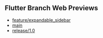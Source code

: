 ## Flutter Branch Web Previews

- [feature/expandable_sidebar](./feature/expandable_sidebar/)
- [main](./main/)
- [release/1.0](./release/1.0/)
